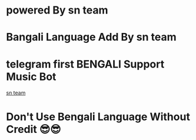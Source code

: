 # powered By sn team
# Bangali Language Add By sn team
# telegram first BENGALI Support Music Bot
[sn team](t.me/simpleearningprofit)

# **Don't Use Bengali Language Without Credit** 😎😎
